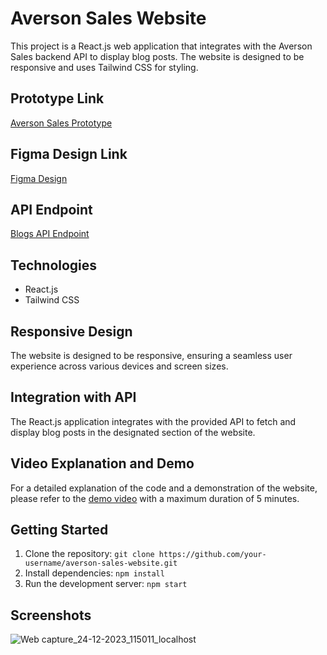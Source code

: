 # Averson Sales Website

This project is a React.js web application that integrates with the Averson Sales backend API to display blog posts. The website is designed to be responsive and uses Tailwind CSS for styling.

## Prototype Link

[Averson Sales Prototype](https://www.figma.com/proto/8UrpyFxwl7hAeSSUWvmMS0/Averson-Sales-Mockup?page-id=521[…]g=scale-down-width&starting-point-node-id=521%3A1285&hide-ui=1)

## Figma Design Link

[Figma Design](https://www.figma.com/file/8UrpyFxwl7hAeSSUWvmMS0/Averson-Sales-Mockup?type=design&t=BNVQSQ7zqJvC2X3S-6)

## API Endpoint

[Blogs API Endpoint](https://api.slingacademy.com/v1/sample-data/blog-posts?offset=5&limit=30)

## Technologies

- React.js
- Tailwind CSS

## Responsive Design

The website is designed to be responsive, ensuring a seamless user experience across various devices and screen sizes.

## Integration with API

The React.js application integrates with the provided API to fetch and display blog posts in the designated section of the website.

## Video Explanation and Demo

For a detailed explanation of the code and a demonstration of the website, please refer to the [demo video](link-to-demo-video) with a maximum duration of 5 minutes.

## Getting Started

1. Clone the repository: `git clone https://github.com/your-username/averson-sales-website.git`
2. Install dependencies: `npm install`
3. Run the development server: `npm start`

## Screenshots

![Web capture_24-12-2023_115011_localhost](https://github.com/IsuruX98/AversonSales-FE/assets/104721314/8983174c-871a-4972-999e-7d8e6f26eaa4)



